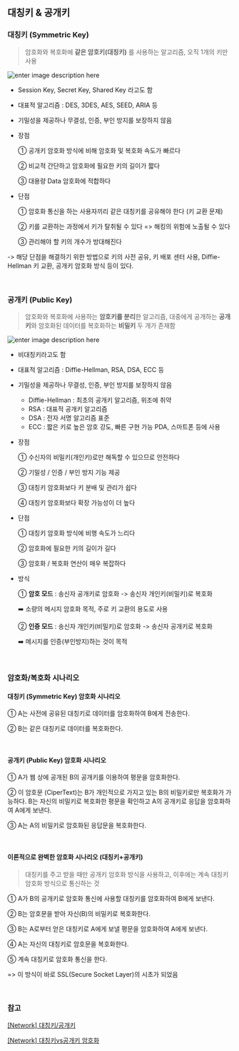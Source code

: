 ## 대칭키 & 공개키

### 대칭키 (Symmetric Key)

> 암호화와 복호화에 **같은 암호키(대칭키)** 를 사용하는 알고리즘, 오직 1개의 키만 사용

![enter image description here](https://velog.velcdn.com/images/yanghl98/post/9234af28-eccf-47ff-81fe-9b5903181be8/image.png)

- Session Key, Secret Key, Shared Key 라고도 함
- 대표적 알고리즘 : DES, 3DES, AES, SEED, ARIA 등
- 기밀성을 제공하나 무결성, 인증, 부인 방지를 보장하지 않음

- 장점

  ① 공개키 암호화 방식에 비해 암호화 및 복호화 속도가 빠르다

  ② 비교적 간단하고 암호화에 필요한 키의 길이가 짧다

  ③ 대용량 Data 암호화에 적합하다

- 단점

  ① 암호화 통신을 하는 사용자끼리 같은 대칭키를 공유해야 한다 (키 교환 문제)

  ② 키를 교환하는 과정에서 키가 탈취될 수 있다 => 해킹의 위험에 노출될 수 있다

  ③ 관리해야 할 키의 개수가 방대해진다

-> 해당 단점을 해결하기 위한 방법으로 키의 사전 공유, 키 배포 센터 사용, Diffie-Hellman 키 교환, 공개키 암호화 방식 등이 있다.

<br/>

### 공개키 (Public Key)

> 암호화와 복호화에 사용하는 **암호키를 분리**한 알고리즘, 대중에게 공개하는 **공개키**와 암호화된 데이터를 복호화하는 **비밀키** 두 개가 존재함

![enter image description here](https://velog.velcdn.com/images/yanghl98/post/ab98a5ad-ff59-4c66-b85c-c37440146b52/image.png)

- 비대칭키라고도 함
- 대표적 알고리즘 : Diffie-Hellman, RSA, DSA, ECC 등
- 기밀성을 제공하나 무결성, 인증, 부인 방지를 보장하지 않음

  - Diffie-Hellman : 최초의 공개키 알고리즘, 위조에 취약
  - RSA : 대표적 공개키 알고리즘
  - DSA : 전자 서명 알고리즘 표준
  - ECC : 짧은 키로 높은 암호 강도, 빠른 구현 가능 PDA, 스마트폰 등에 사용

- 장점

  ① 수신자의 비밀키(개인키)로만 해독할 수 있으므로 안전하다

  ② 기밀성 / 인증 / 부인 방지 기능 제공

  ③ 대칭키 암호화보다 키 분배 및 관리가 쉽다

  ④ 대칭키 암호화보다 확장 가능성이 더 높다

- 단점

  ① 대칭키 암호화 방식에 비행 속도가 느리다

  ② 암호화에 필요한 키의 길이가 길다

  ③ 암호화 / 복호화 연산이 매우 복잡하다

- 방식

  ① **암호 모드** : 송신자 공개키로 암호화 -> 송신자 개인키(비밀키)로 복호화

  ➡️ 소량의 메시지 암호화 목적, 주로 키 교환의 용도로 사용

  ② **인증 모드** : 송신자 개인키(비밀키)로 암호화 -> 송신자 공개키로 복호화

  ➡️ 메시지를 인증(부인방지)하는 것이 목적

<br/>

### 암호화/복호화 시나리오

#### **대칭키 (Symmetric Key) 암호화 시나리오**

① A는 사전에 공유된 대칭키로 데이터를 암호화하여 B에게 전송한다.

② B는 같은 대칭키로 데이터를 복호화한다.

<br/>

#### **공개키 (Public Key) 암호화 시나리오**

① A가 웹 상에 공개된 B의 공개키를 이용하여 평문을 암호화한다.

② 이 암호문 (CiperText)는 B가 개인적으로 가지고 있는 B의 비밀키로만 복호화가 가능하다. B는 자신의 비밀키로 복호화한 평문을 확인하고 A의 공개키로 응답을 암호화하여 A에게 보낸다.

③ A는 A의 비밀키로 암호화된 응답문을 복호화한다.

<br/>

#### **이론적으로 완벽한 암호화 시나리오 (대칭키+공개키)**

> 대칭키를 주고 받을 때만 공개키 암호화 방식을 사용하고, 이후에는 계속 대칭키 암호화 방식으로 통신하는 것

① A가 B의 공개키로 암호화 통신에 사용할 대칭키를 암호화하여 B에게 보낸다.

② B는 암호문을 받아 자신(B)의 비밀키로 복호화한다.

③ B는 A로부터 얻은 대칭키로 A에게 보낼 평문을 암호화하여 A에게 보낸다.

④ A는 자신의 대칭키로 암호문을 복호화한다.

⑤ 계속 대칭키로 암호화 통신을 한다.

=> 이 방식이 바로 SSL(Secure Socket Layer)의 시초가 되었음

<br/>

### 참고

[[Network] 대칭키/공개키](https://velog.io/@yanghl98/Network-%EB%8C%80%EC%B9%AD%ED%82%A4%EA%B3%B5%EA%B0%9C%ED%82%A4-Symmetric-KeyPublic-Key)

[[Network] 대칭키vs공개키 암호화](https://imjeongwoo.tistory.com/83)
